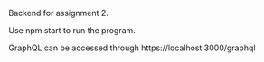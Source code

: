 Backend for assignment 2. 

Use npm start to run the program.

GraphQL can be accessed through https://localhost:3000/graphql
